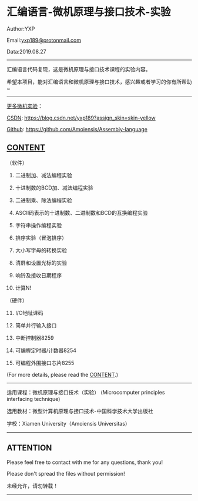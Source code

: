 汇编语言-微机原理与接口技术-实验
======================================================================
Author:YXP

Email:yxp189@protonmail.com

Data:2019.08.27
************************************************************************
汇编语言代码复现，这是微机原理与接口技术课程的实验内容。

希望本项目，能对汇编语言和微机原理与接口技术，感兴趣或者学习的你有所帮助~
************************************************************************

[更多微机实验](https://blog.csdn.net/yxp189?assign_skin=skin-yellow)：

[CSDN](https://blog.csdn.net/yxp189?assign_skin=skin-yellow): https://blog.csdn.net/yxp189?assign_skin=skin-yellow

[Github](https://github.com/Amoiensis/Assembly-language): https://github.com/Amoiensis/Assembly-language

[CONTENT](https://github.com/Amoiensis/Assembly-language/blob/master/CONTENT.md)
---------------------------------------
   （软件）
   
   1. 二进制加、减法编程实验
   
   2. 十进制数的BCD加、减法编程实验
   
   3. 二进制乘、除法编程实验
   
   4. ASCII码表示的十进制数、二进制数和BCD的互换编程实验
   
   5. 字符串操作编程实验
   
   6. 排序实验（冒泡排序）
   
   7. 大小写字母的转换实验
   
   8. 清屏和设置光标的实验
   
   9. 响铃及接收日期程序
   
   10. 计算N!

   （硬件）
   
   11. I/O地址译码
   
   12. 简单并行输入接口
   
   13. 中断控制器8259

   14. 可编程定时器/计数器8254

   15. 可编程外围接口芯片8255
             
   (For more details, please read the [CONTENT](https://github.com/Amoiensis/Assembly-language/blob/master/CONTENT.md).)
************************************************************************
适用课程：微机原理与接口技术（实验）
         (Microcomputer principles interfacing technique)

选用教材：微型计算机原理与接口技术-中国科学技术大学出版社

学校：Xiamen University（Amoiensis Universitas）
************************************************************************

ATTENTION
---------------------------------------
Please feel free to contact with me for any questions, thank you!

Please don't spread the files without permission!

未经允许，请勿转载！
************************************************************************
